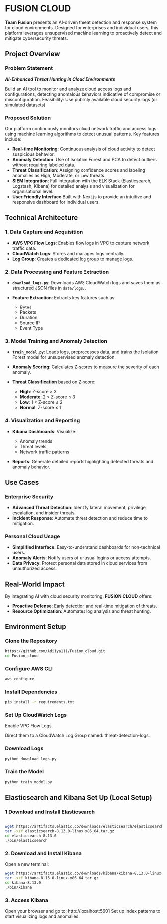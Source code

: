 # FUSION CLOUD

**Team Fusion** presents an AI-driven threat detection and response system for cloud environments. Designed for enterprises and individual users, this platform leverages unsupervised machine learning to proactively detect and mitigate cybersecurity threats.

## Project Overview

### Problem Statement

***AI-Enhanced Threat Hunting in Cloud Environments***

Build an AI tool to monitor and analyze cloud access logs and configurations, detecting anomalous behaviors indicative of compromise or misconfiguration.
Feasibility: Use publicly available cloud security logs (or simulated datasets)

### Proposed Solution

Our platform continuously monitors cloud network traffic and access logs using machine learning algorithms to detect unusual patterns. Key features include:

- **Real-time Monitoring**: Continuous analysis of cloud activity to detect suspicious behavior.
- **Anomaly Detection**: Use of Isolation Forest and PCA to detect outliers without requiring labeled data.
- **Threat Classification**: Assigning confidence scores and labeling anomalies as High, Moderate, or Low threats.
- **SIEM Integration**: Full integration with the ELK Stack (Elasticsearch, Logstash, Kibana) for detailed analysis and visualization for organisational level.
- **User Friendly Interface**:Built with Next.js to provide an intuitive and responsive dashboard for individual users.


## Technical Architecture

### 1. Data Capture and Acquisition

- **AWS VPC Flow Logs**: Enables flow logs in VPC to capture network traffic data.
- **CloudWatch Logs**: Stores and manages logs centrally.
- **Log Group**: Creates a dedicated log group to manage logs.

### 2. Data Processing and Feature Extraction

- **`download_logs.py`**: Downloads AWS CloudWatch logs and saves them as structured JSON files in `data/logs/`.

- **Feature Extraction**: Extracts key features such as:
  - Bytes
  - Packets
  - Duration
  - Source IP
  - Event Type

### 3. Model Training and Anomaly Detection

- **`train_model.py`**: Loads logs, preprocesses data, and trains the Isolation Forest model for unsupervised anomaly detection.

- **Anomaly Scoring**: Calculates Z-scores to measure the severity of each anomaly.

- **Threat Classification** based on Z-score:
  - **High**: Z-score > 3
  - **Moderate**: 2 < Z-score ≤ 3
  - **Low**: 1 < Z-score ≤ 2
  - **Normal**: Z-score ≤ 1

### 4. Visualization and Reporting

- **Kibana Dashboards**: Visualize:
  - Anomaly trends
  - Threat levels
  - Network traffic patterns

- **Reports**: Generate detailed reports highlighting detected threats and anomaly behavior.

## Use Cases

### Enterprise Security

- **Advanced Threat Detection**: Identify lateral movement, privilege escalation, and insider threats.
- **Incident Response**: Automate threat detection and reduce time to mitigation.

### Personal Cloud Usage

- **Simplified Interface**: Easy-to-understand dashboards for non-technical users.
- **Anomaly Alerts**: Notify users of unusual logins or access attempts.
- **Data Privacy**: Protect personal data stored in cloud services from unauthorized access.


## Real-World Impact

By integrating AI with cloud security monitoring, **FUSION CLOUD** offers:

- **Proactive Defense**: Early detection and real-time mitigation of threats.
- **Resource Optimization**: Automates log analysis and threat hunting.

## Environment Setup

### Clone the Repository

```bash
https://github.com/Adi1ya111/Fusion_cloud.git
cd Fusion_cloud
```

### Configure AWS CLI

```bash
aws configure
```
### Install Dependencies
```bash
pip install -r requirements.txt
```
### Set Up CloudWatch Logs
Enable VPC Flow Logs.

Direct them to a CloudWatch Log Group named: threat-detection-logs.

### Download Logs
```bash
python download_logs.py
```
### Train the Model
``` bash
python train_model.py
```
## Elasticsearch and Kibana Set Up (Local Setup)
### 1 Download and Install Elasticsearch
```  bash

wget https://artifacts.elastic.co/downloads/elasticsearch/elasticsearch-8.13.0-linux-x86_64.tar.gz
tar -xzf elasticsearch-8.13.0-linux-x86_64.tar.gz
cd elasticsearch-8.13.0
./bin/elasticsearch
``` 
### 2. Download and Install Kibana
Open a new terminal:
``` bash
wget https://artifacts.elastic.co/downloads/kibana/kibana-8.13.0-linux-x86_64.tar.gz
tar -xzf kibana-8.13.0-linux-x86_64.tar.gz
cd kibana-8.13.0
./bin/kibana
``` 
### 3. Access Kibana
Open your browser and go to: http://localhost:5601
Set up index patterns to start visualizing logs and anomalies.
